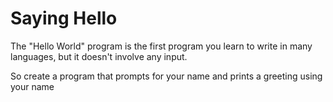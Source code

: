 # Saying Hello 

The "Hello World" program is the first program you learn to write in many languages, but it doesn't involve any input. 

So create a program that prompts for your name and prints a greeting using your name